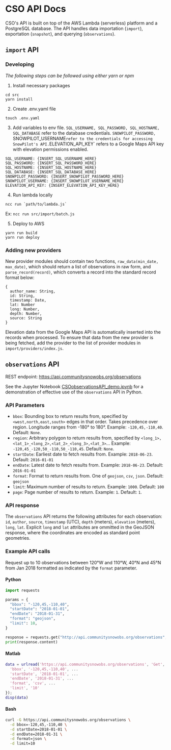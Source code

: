 # CSO API Docs

CSO's API is built on top of the AWS Lambda (serverless) platform and a PostgreSQL database. The API handles data importation (`import`), exportation (`snapshot`), and querying (`observations`).


## `import` API

### Developing
*The following steps can be followed using either yarn or npm*

1. Install necessary packages

```
cd src
yarn install
```

2. Create .env.yaml file
```
touch .env.yaml
```

3. Add variables to env file. `SQL_USERNAME, SQL_PASSWORD, SQL_HOSTNAME, SQL_DATABASE` refer to the database credentials. `SNOWPILOT_PASSWORD, `SNOWPILOT_USERNAME` refer to the credentials for accessing SnowPilot's API. `ELEVATION_API_KEY` refers to a Google Maps API key with elevation permissions enabled. 
```
SQL_USERNAME: {INSERT_SQL_USERNAME_HERE}
SQL_PASSWORD: {INSERT_SQL_PASSWORD_HERE}
SQL_HOSTNAME: {INSERT_SQL_HOSTNAME_HERE}
SQL_DATABASE: {INSERT_SQL_DATABASE_HERE}
SNOWPILOT_PASSWORD: {INSERT_SNOWPILOT_PASSWORD_HERE}
SNOWPILOT_USERNAME: {INSERT_SNOWPILOT_USERNAME_HERE}
ELEVATION_API_KEY: {INSERT_ELEVATION_API_KEY_HERE}
```
4. Run lambda locally
```
ncc run `path/to/lambda.js`
```
Ex: `ncc run src/import/batch.js`

5. Deploy to AWS
```
yarn run build
yarn run deploy
```

### Adding new providers

New provider modules should contain two functions, `raw_data(min_date, max_date)`, which should return a list of observations in raw form, and `parse_record(record)`, which converts a record into the standard record format below:

```
{
  author_name: String,
  id: String,
  timestamp: Date,
  lat: Number
  long: Number,
  depth: Number,
  source: String
}
```

Elevation data from the Google Maps API is automatically inserted into the records when processed. To ensure that data from the new provider is being fetched, add the provider to the list of provider modules in `import/providers/index.js`.


## `observations` API

REST endpoint: https://api.communitysnowobs.org/observations

See the Jupyter Notebook [CSOobservationsAPI_demo.ipynb](https://github.com/communitysnowobs/cso-api/blob/master/notebooks/CSOobservationsAPI_demo.ipynb) for a demonstration of effective use of the `observations` API in Python.

### API Parameters

- `bbox`: Bounding box to return results from, specified by `<west,north,east,south>` edges in that order. Takes precedence over region. Longitude ranges from -180° to 180°. Example: `-120,45,-110,40`. Default: `None`.
- `region`: Arbitrary polygon to return results from, specified by `<long_1>,<lat_1>_<long_2>,<lat_2>_<long_3>,<lat_3>`... Example: `-120,45_-120,50_-110,50_-110,45`. Default: `None`.
- `startDate`: Earliest date to fetch results from. Example: `2018-06-23`. Default: `2016-01-01`
- `endDate`: Latest date to fetch results from. Example: `2018-06-23`. Default: `2016-01-01`
- `format`: Format to return results from. One of `geojson`, `csv`, `json`. Default: `geojson`
- `limit`: Maximum number of results to return. Example: `1000`. Default: `100`
- `page`: Page number of results to return. Example: `1`. Default: `1`.

### API response

The `observations` API returns the following attributes for each observation: `id`, `author`, `source`, `timestamp` (UTC), `depth` (meters), `elevation` (meters), `long`, `lat`. Explicit `long` and `lat` attributes are ommitted in the GeoJSON response, where the coordinates are encoded as standard point geometries.

### Example API calls

Request up to 10 observations between 120°W and 110°W, 40°N and 45°N from Jan 2018 formatted as indicated by the `format` parameter.

#### Python
```python
import requests

params = {
  "bbox": "-120,45,-110,40",
  "startDate": "2018-01-01",
  "endDate": "2018-01-31",
  "format": "geojson",
  "limit": 10,
}

response = requests.get("http://api.communitysnowobs.org/observations", params=params)
print(response.content)
```

#### Matlab
```matlab
data = urlread('https://api.communitysnowobs.org/observations', 'Get', {
  'bbox', '-120,45,-110,40', ...
  'startDate', '2018-01-01', ...
  'endDate', '2018-01-31', ...
  'format', 'csv', ...
  'limit', '10'
});
disp(data)
```

#### Bash
```bash
curl -G https://api.communitysnowobs.org/observations \
  -d bbox=-120,45,-110,40 \
  -d startDate=2018-01-01 \
  -d endDate=2018-01-31 \
  -d format=json \
  -d limit=10
```

